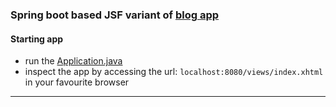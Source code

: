 ### Spring boot based JSF variant of [blog app](https://github.com/solairerove/blog-app)


#### Starting app

* run the [Application.java](https://github.com/vlsidlyarevich/JSF-Blog/blob/master/src/main/java/com/github/vlsidlyarevich/spring/boot/jsf/blog/app/Application.java)
* inspect the app by accessing the url: `localhost:8080/views/index.xhtml` in your favourite browser


___



